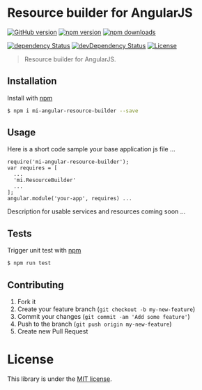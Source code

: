 # Resource builder for AngularJS

[![GitHub version](https://badge.fury.io/gh/MovingImage24%2Fmi-angular-resource-builder.svg)](http://badge.fury.io/gh/MovingImage24%2Fmi-angular-resource-builder)
[![npm version](https://img.shields.io/npm/v/mi-angular-resource-builder.svg)](https://www.npmjs.com/package/mi-angular-resource-builder)
[![npm downloads](https://img.shields.io/npm/dm/mi-angular-resource-builder.svg)](https://www.npmjs.com/package/mi-angular-resource-builder)
<!---
[![Build Status](https://img.shields.io/travis/MovingImage24/mi-angular-resource-builder.svg)](https://travis-ci.org/MovingImage24/mi-angular-resource-builder)
[![Coverage Status](https://coveralls.io/repos/MovingImage24/mi-angular-resource-builder/badge.svg?branch=master&service=github)](https://coveralls.io/github/MovingImage24/mi-angular-resource-builder?branch=master)
-->
[![dependency Status](https://david-dm.org/MovingImage24/mi-angular-resource-builder/status.svg)](https://david-dm.org/MovingImage24/mi-angular-resource-builder#info=dependencies)
[![devDependency Status](https://david-dm.org/MovingImage24/mi-angular-resource-builder/dev-status.svg)](https://david-dm.org/MovingImage24/mi-angular-resource-builder#info=devDependencies)
[![License](https://img.shields.io/github/license/MovingImage24/mi-angular-resource-builder.svg)](https://github.com/MovingImage24/mi-angular-resource-builder/blob/master/LICENSE)

> Resource builder for AngularJS.

## Installation

Install with [npm](https://www.npmjs.com/)

```sh
$ npm i mi-angular-resource-builder --save
```


## Usage

Here is a short code sample your base application js file ...

    require('mi-angular-resource-builder');
    var requires = [
      ...
      'mi.ResourceBuilder'
      ...
    ];
    angular.module('your-app', requires) ...

Description for usable services and resources coming soon ...


## Tests

Trigger unit test with [npm](https://www.npmjs.com/)

```sh
$ npm run test
```


## Contributing

1. Fork it
2. Create your feature branch (`git checkout -b my-new-feature`)
3. Commit your changes (`git commit -am 'Add some feature'`)
4. Push to the branch (`git push origin my-new-feature`)
5. Create new Pull Request


# License

This library is under the [MIT license](https://github.com/MovingImage24/mi-angular-resource-builder/blob/master/LICENSE).